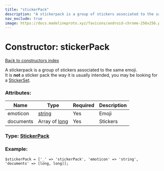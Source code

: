 ```yaml
---
title: "stickerPack"
description: "A stickerpack is a group of stickers associated to the same emoji."
nav_exclude: true
image: https://docs.madelineproto.xyz/favicons/android-chrome-256x256.png
---
```

# Constructor: stickerPack  
[Back to constructors index](/API_docs/constructors/index.html)



A stickerpack is a group of stickers associated to the same emoji.  
It is **not** a sticker pack the way it is usually intended, you may be looking for a [StickerSet](../types/StickerSet.html).

### Attributes:

| Name     |    Type       | Required | Description |
|----------|---------------|----------|-------------|
|emoticon|[string](/API_docs/types/string.html) | Yes|Emoji|
|documents|Array of [long](/API_docs/types/long.html) | Yes|Stickers|



### Type: [StickerPack](/API_docs/types/StickerPack.html)


### Example:

```
$stickerPack = ['_' => 'stickerPack', 'emoticon' => 'string', 'documents' => [long, long]];
```  

